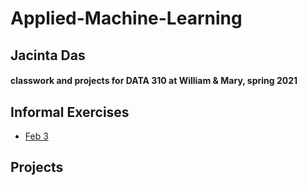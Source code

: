 # Applied-Machine-Learning
## Jacinta Das
#### classwork and projects for DATA 310 at William &amp; Mary, spring 2021

## Informal Exercises
- [Feb 3](https://github.com/jpdas18/Applied-Machine-Learning/blob/main/Feb3.md)

## Projects 
